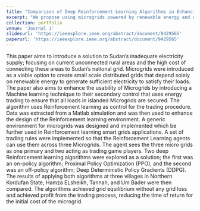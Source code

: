 ```yaml
---
title: "Comparison of Deep Reinforcement Learning Algorithms in Enhancing Energy Trading in Microgrids"
excerpt: "We propose using microgrids powered by renewable energy and enhanced with machine learning for energy trading to improve electricity supply in rural Sudan. <br/><img src='/images/500x300.png'>"
collection: portfolio
venue: 'Journal 1'
slidesurl: 'https://ieeexplore.ieee.org/abstract/document/9429565'
paperurl: 'https://ieeexplore.ieee.org/abstract/document/9429565'
---
```


This paper aims to introduce a solution to Sudan’s inadequate electricity supply; focusing on current unconnected rural areas and the high cost of connecting these areas to Sudan’s national grid. Microgrids were introduced as a viable option to create small scale distributed grids that depend solely on renewable energy to generate sufficient electricity to satisfy their loads. The paper also aims to enhance the usability of Microgrids by introducing a Machine learning technique to their secondary control that uses energy trading to ensure that all loads in islanded Microgrids are secured. The algorithm uses Reinforcement learning as control for the trading procedure. Data was extracted from a Matlab simulation and was then used to enhance the design of the Reinforcement learning environment. A generic environment for microgrids was designed and implemented which be further used in Reinforcement learning smart grids applications. A set of trading rules were implemented so that the Reinforcement Learning agents can use them across three Microgrids. The agent sees the three micro grids as one primary and two acting as trading game players. Two deep Reinforcement learning algorithms were explored as a solution; the first was an on-policy algorithm; Proximal Policy Optimization (PPO), and the second was an off-policy algorithm; Deep Deterministic Policy Gradients (DDPG). The results of applying both algorithms at three villages in Northern Kordufan State, Hamza ELsheikh, Tannah, and Um Bader were then compared. The algorithms achieved grid equilibrium without any grid loss and achieved profit from the trading process, reducing the time of return for the initial cost of the microgrid.
